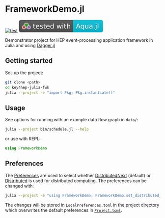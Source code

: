 # FrameworkDemo.jl

[![test](https://github.com/key4hep/key4hep-julia-fwk/actions/workflows/test.yml/badge.svg)](https://github.com/key4hep/key4hep-julia-fwk/actions/workflows/test.yml)
[![Aqua QA](https://raw.githubusercontent.com/JuliaTesting/Aqua.jl/master/badge.svg)](https://github.com/JuliaTesting/Aqua.jl)

Demonstrator project for HEP event-processing application framework in Julia and using [Dagger.jl](https://github.com/JuliaParallel/Dagger.jl)


## Getting started

Set-up the project:

```sh
git clone <path>
cd key4hep-julia-fwk
julia --project -e "import Pkg; Pkg.instantiate()"
```

## Usage

See options for running with an example data flow graph in `data/`:

```sh
julia --project bin/schedule.jl --help
```

or use with REPL:

```julia
using FrameworkDemo
```

## Preferences

The [Preferences](https://juliapackaging.github.io/Preferences.jl/stable/) are used to select whether [DistributedNext](https://github.com/JuliaParallel/DistributedNext.jl) (default) or [Distributed](https://github.com/JuliaLang/Distributed.jl) is used for distributed computing.
The preferences can be changed with:

```sh
julia --project -e "using FrameworkDemo; FrameworkDemo.set_distributed_package!(\"Distributed\")"
```

The changes will be stored in `LocalPreferences.toml` in the project directory which overwrites the default preferences in [`Project.toml`](Project.toml).
